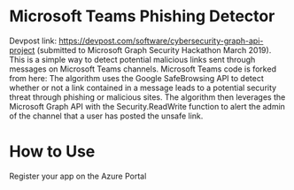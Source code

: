 # Microsoft Teams Phishing Detector
Devpost link: https://devpost.com/software/cybersecurity-graph-api-project (submitted to Microsoft Graph Security Hackathon March 2019).
This is a simple way to detect potential malicious links sent through messages on Microsoft Teams channels. Microsoft Teams code is forked from here: 
The algorithm uses the Google SafeBrowsing API to detect whether or not a link contained in a message leads to a potential security threat through phishing or malicious sites. 
The algorithm then leverages the Microsoft Graph API with the Security.ReadWrite function to alert the admin of the channel that a user has posted the unsafe link. 

# How to Use
Register your app on the Azure Portal
